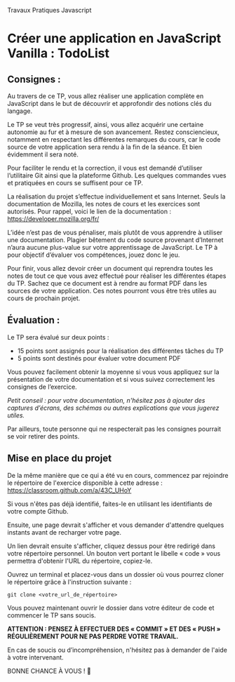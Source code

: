 Travaux Pratiques Javascript
# Créer une application en JavaScript Vanilla : TodoList

## Consignes :

Au travers de ce TP, vous allez réaliser une application complète en JavaScript dans le but de découvrir et approfondir des notions clés du langage.

Le TP se veut très progressif, ainsi, vous allez acquérir une certaine autonomie au fur et à mesure de son avancement. Restez consciencieux, notamment en respectant les différentes remarques du cours, car le code source de votre application sera rendu à la fin de la séance. Et bien évidemment il sera noté.

Pour faciliter le rendu et la correction, il vous est demandé d’utiliser l’utilitaire Git ainsi que la plateforme Github. Les quelques commandes vues et pratiquées en cours se suffisent pour ce TP.

La réalisation du projet s’effectue individuellement et sans Internet. Seuls la documentation de Mozilla, les notes de cours et les exercices sont autorisés.
Pour rappel, voici le lien de la documentation : https://developer.mozilla.org/fr/ 

L’idée n’est pas de vous pénaliser, mais plutôt de vous apprendre à utiliser une documentation. Plagier bêtement du code source provenant d’Internet n’aura aucune plus-value sur votre apprentissage de JavaScript. Le TP à pour objectif d’évaluer vos compétences, jouez donc le jeu.

Pour finir, vous allez devoir créer un document qui reprendra toutes les notes de tout ce que vous avez effectué pour réaliser les différentes étapes du TP. Sachez que ce document est à rendre au format PDF dans les sources de votre application. Ces notes pourront vous être très utiles au cours de prochain projet.

## Évaluation :

Le TP sera évalué sur deux points :

- 15 points sont assignés pour la réalisation des différentes tâches du TP
- 5 points sont destinés pour évaluer votre document PDF

Vous pouvez facilement obtenir la moyenne si vous vous appliquez sur la présentation de votre documentation et si vous suivez correctement les consignes de l’exercice. 

*Petit conseil : pour votre documentation, n'hésitez pas à ajouter des captures d’écrans, des schémas ou autres explications que vous jugerez utiles.*

Par ailleurs, toute personne qui ne respecterait pas les consignes pourrait se voir retirer des points.


## Mise en place du projet

De la même manière que ce qui a été vu en cours, commencez par rejoindre le répertoire de l'exercice disponible à cette adresse : https://classroom.github.com/a/43C_UHoY 

Si vous n'êtes pas déjà identifié, faites-le en utilisant les identifiants de votre compte Github.

Ensuite, une page devrait s'afficher et vous demander d'attendre quelques instants avant de recharger votre page.

Un lien devrait ensuite s'afficher, cliquez dessus pour être redirigé dans votre répertoire personnel. Un bouton vert portant le libelle « code » vous permettra d'obtenir l'URL du répertoire, copiez-le.

Ouvrez un terminal et placez-vous dans un dossier où vous pourrez cloner le répertoire grâce à l'instruction suivante :

`git clone <votre_url_de_répertoire>`

Vous pouvez maintenant ouvrir le dossier dans votre éditeur de code et commencer le TP sans soucis.  



**ATTENTION : PENSEZ À EFFECTUER DES « COMMIT » ET DES « PUSH » RÉGULIÈREMENT POUR NE PAS PERDRE VOTRE TRAVAIL.**



En cas de soucis ou d’incompréhension, n'hésitez pas à demander de l'aide à votre intervenant.

BONNE CHANCE À VOUS ! 🙂
